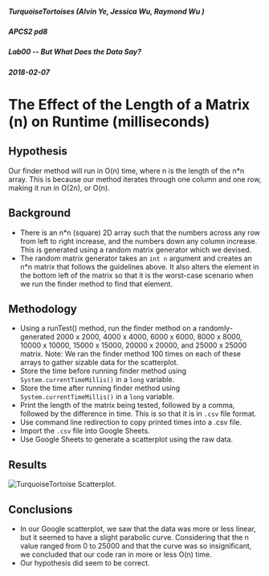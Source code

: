 ##### TurquoiseTortoises (Alvin Ye, Jessica Wu, Raymond Wu )
##### APCS2 pd8
##### Lab00 -- But What Does the Data Say?
##### 2018-02-07

# The Effect of the Length of a Matrix (n) on Runtime (milliseconds)

## Hypothesis
Our finder method will run in O(n) time, where n is the length of the n*n array. This is because our method iterates through one column and one row, making it run in O(2n), or O(n).

## Background

- There is an n*n (square) 2D array such that the numbers across any row from left to right increase, and the numbers down any column increase. This is generated using a random matrix generator which we devised.
- The random matrix generator takes an ``int n`` argument and creates an n*n matrix that follows the guidelines above. It also alters the element in the bottom left of the matrix so that it is the worst-case scenario when we run the finder method to find that element.


## Methodology
- Using a runTest() method, run the finder method on a randomly-generated 2000 x 2000, 4000 x 4000, 6000 x 6000, 8000 x 8000, 10000 x 10000, 15000 x 15000, 20000 x 20000, and 25000 x 25000 matrix.
	Note: We ran the finder method 100 times on each of these arrays to gather sizable data for the scatterplot.
- Store the time before running finder method using ``System.currentTimeMillis()`` in a ``long`` variable.
- Store the time after  running finder method using ``System.currentTimeMillis()`` in a ``long`` variable.
- Print the length of the matrix being tested, followed by a comma, followed by the difference in time. This is so that it is in `.csv` file format.
- Use command line redirection to copy printed times into a .csv file.
- Import the `.csv` file into Google Sheets.
- Use Google Sheets to generate a scatterplot using the raw data.

## Results

![TurquoiseTortoise Scatterplot](https://i.imgur.com/tyuCS4U.png).

## Conclusions
- In our Google scatterplot, we saw that the data was more or less linear, but it seemed to have a slight parabolic curve. Considering that the n value ranged from 0 to 25000 and that the curve was so insignificant, we concluded that our code ran in more or less O(n) time.
- Our hypothesis did seem to be correct.